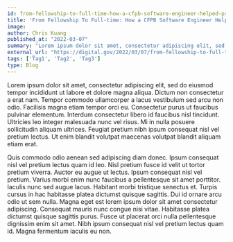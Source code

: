 ```yaml
---
id: from-fellowship-to-full-time-how-a-cfpb-software-engineer-helped-protect-consumers-and-built-a-career-in-civic-tech
title: 'From Fellowship To Full-time: How a CFPB Software Engineer Helped Protect Consumers and Built a Career in Civic Tech'
image: 
author: Chris Kuang
published_at: "2022-03-07"
summary: "Lorem ipsum dolor sit amet, consectetur adipiscing elit, sed do eiusmod tempor incididunt ut labore et dolore magna aliqua. Dictum non consectetur a erat nam. Tempor commodo ullamcorper a lacus vestibulum sed arcu non odio. Facilisis magna etiam tempor orci eu. Consectetur purus ut faucibus pulvinar elementum."
external_url: "https://digital.gov/2022/03/07/from-fellowship-to-full-time-how-a-cfpb-software-engineer-helped-protect-consumers-and-built-a-career-in-civic-tech/"
tags: ['Tag1', 'Tag2', 'Tag3']
type: Blog
---
```


Lorem ipsum dolor sit amet, consectetur adipiscing elit, sed do eiusmod tempor incididunt ut labore et dolore magna aliqua. Dictum non consectetur a erat nam. Tempor commodo ullamcorper a lacus vestibulum sed arcu non odio. Facilisis magna etiam tempor orci eu. Consectetur purus ut faucibus pulvinar elementum. Interdum consectetur libero id faucibus nisl tincidunt. Ultricies leo integer malesuada nunc vel risus. Mi in nulla posuere sollicitudin aliquam ultrices. Feugiat pretium nibh ipsum consequat nisl vel pretium lectus. Ut enim blandit volutpat maecenas volutpat blandit aliquam etiam erat.

Quis commodo odio aenean sed adipiscing diam donec. Ipsum consequat nisl vel pretium lectus quam id leo. Nisl pretium fusce id velit ut tortor pretium viverra. Auctor eu augue ut lectus. Ipsum consequat nisl vel pretium. Varius morbi enim nunc faucibus a pellentesque sit amet porttitor. Iaculis nunc sed augue lacus. Habitant morbi tristique senectus et. Turpis cursus in hac habitasse platea dictumst quisque sagittis. Dui id ornare arcu odio ut sem nulla. Magna eget est lorem ipsum dolor sit amet consectetur adipiscing. Consequat mauris nunc congue nisi vitae. Habitasse platea dictumst quisque sagittis purus. Fusce ut placerat orci nulla pellentesque dignissim enim sit amet. Nibh ipsum consequat nisl vel pretium lectus quam id. Magna fermentum iaculis eu non.



